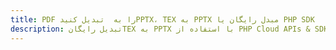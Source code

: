 ---title: PDF را به  تبدیل کنیدPPTX، TEX به PPTX مبدل رایگان یا PHP SDKdescription: تبدیل رایگانTEX به PPTX با استفاده از PHP Cloud APIs & SDK همچنین اسناد PDF را در Cloud ایجاد، ویرایش و رندر کنید.---
